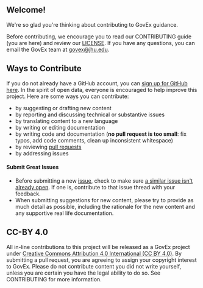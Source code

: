 ## Welcome!

We're so glad you're thinking about contributing to GovEx guidance. 

Before contributing, we encourage you to read our CONTRIBUTING guide (you are here) and review our [LICENSE](https://github.com/govex/open-data-portal-requirements/blob/license-contributing/LICENSE.md). If you have any questions, you can email the GovEx team at [govex@jhu.edu](mailto:govex@jhu.edu).

## Ways to Contribute

If you do not already have a GitHub account, you can [sign up for GitHub here](https://github.com/). In the spirit of open data, everyone is encouraged to help improve this project. Here are some ways you can contribute:
- by suggesting or drafting new content
- by reporting and discussing technical or substantive issues
- by translating content to a new language
- by writing or editing documentation
- by writing code and documentation (**no pull request is too small**: fix typos, add code comments, clean up inconsistent whitespace)
- by reviewing [pull requests](https://github.com/govex/open-data-portal-requirements/pulls)
- by addressing issues

#### Submit Great Issues
* Before submitting a new [issue](https://github.com/govex/open-data-portal-requirements/issues), check to make sure [a similar issue isn't already open](https://github.com/govex/open-data-portal-requirements/issues?q=is%3Aissue+is%3Aopen). If one is, contribute to that issue thread with your feedback.
* When submitting suggestions for new content, please try to provide as much detail as possible, including the rationale for the new content and any supportive real life documentation. 

## CC-BY 4.0

All in-line contributions to this project will be released as a GovEx project under [Creative Commons Attribution 4.0 International (CC BY 4.0)](https://creativecommons.org/licenses/by/4.0/). By submitting a pull request, you are agreeing to assign your copyright interest to GovEx. Please do not contribute content you did not write yourself, unless you are certain you have the legal ability to do so. See CONTRIBUTING for more information.
